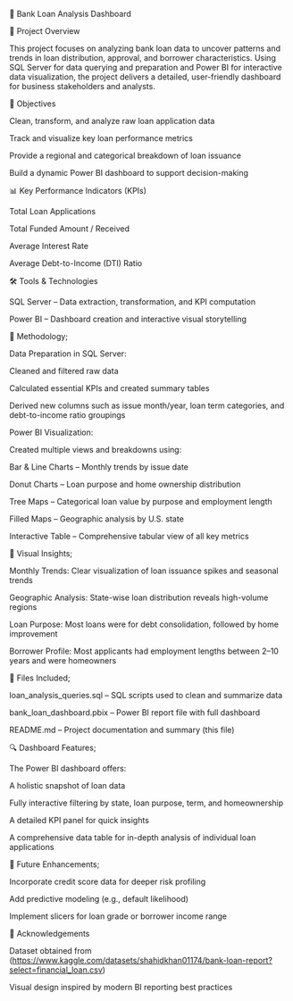 🏦 Bank Loan Analysis Dashboard

📖 Project Overview

This project focuses on analyzing bank loan data to uncover patterns and trends in loan distribution, approval, and borrower characteristics. Using SQL Server for data querying and preparation and Power BI for interactive data visualization, the project delivers a detailed, user-friendly dashboard for business stakeholders and analysts.

🎯 Objectives

Clean, transform, and analyze raw loan application data

Track and visualize key loan performance metrics

Provide a regional and categorical breakdown of loan issuance

Build a dynamic Power BI dashboard to support decision-making

📊 Key Performance Indicators (KPIs)

Total Loan Applications

Total Funded Amount / Received

Average Interest Rate

Average Debt-to-Income (DTI) Ratio

🛠️ Tools & Technologies

SQL Server – Data extraction, transformation, and KPI computation

Power BI – Dashboard creation and interactive visual storytelling

🧪 Methodology;

Data Preparation in SQL Server:

Cleaned and filtered raw data

Calculated essential KPIs and created summary tables

Derived new columns such as issue month/year, loan term categories, and debt-to-income ratio groupings

Power BI Visualization:

Created multiple views and breakdowns using:

Bar & Line Charts – Monthly trends by issue date

Donut Charts – Loan purpose and home ownership distribution

Tree Maps – Categorical loan value by purpose and employment length

Filled Maps – Geographic analysis by U.S. state

Interactive Table – Comprehensive tabular view of all key metrics

📌 Visual Insights;

Monthly Trends: Clear visualization of loan issuance spikes and seasonal trends

Geographic Analysis: State-wise loan distribution reveals high-volume regions

Loan Purpose: Most loans were for debt consolidation, followed by home improvement

Borrower Profile: Most applicants had employment lengths between 2–10 years and were homeowners

📁 Files Included;

loan_analysis_queries.sql – SQL scripts used to clean and summarize data

bank_loan_dashboard.pbix – Power BI report file with full dashboard

README.md – Project documentation and summary (this file)

🔍 Dashboard Features;

The Power BI dashboard offers:

A holistic snapshot of loan data

Fully interactive filtering by state, loan purpose, term, and homeownership

A detailed KPI panel for quick insights

A comprehensive data table for in-depth analysis of individual loan applications

🚀 Future Enhancements;

Incorporate credit score data for deeper risk profiling

Add predictive modeling (e.g., default likelihood)

Implement slicers for loan grade or borrower income range

🙏 Acknowledgements

Dataset obtained from (https://www.kaggle.com/datasets/shahidkhan01174/bank-loan-report?select=financial_loan.csv)

Visual design inspired by modern BI reporting best practices
